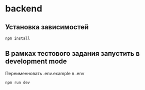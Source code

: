 # backend

## Установка зависимостей

```
npm install
```

## В рамках тестового задания запустить в development mode

Переименновать .env.example в .env

```
npm run dev
```


